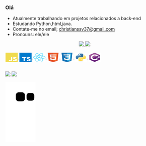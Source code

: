 ### Olá

-  Atualmente trabalhando em projetos relacionados a back-end
-  Estudando Python,html,java.
-  Contate-me no email; christianssv37@gmail.com
-  Pronouns: ele/ele
  
<div align="center">
 <a href="https://github.com/ChristianSousa19">
 <img height="180em" src="https://github-readme-stats.vercel.app/api?
username=ChristianSousa19_icons=true&theme=dark&include_all_commits=true&count_private=true"/>
<img height="180em" src="https://github-readme-stats.vercel.app/api/top-langs/?username=ChristianSousa19&layout=compact&langs_count=7&theme=dark"/>

</div>
<div style="display: inline_block"><br>
<img align="center" alt=Christian-Js" height="30" width="40" src="https://raw.githubusercontent.com/devicons/devicon/master/icons/javascript/javascript-plain.svg">
<img align="center" alt="Christian-Ts" height="30" width="40" src="https://raw.githubusercontent.com/devicons/devicon/master/icons/typescript/typescript-plain.svg">
<img align="center" alt=Christian-React" height="30" width="40" src="https://raw.githubusercontent.com/devicons/devicon/master/icons/react/react-original.svg">
<img align="center" alt="Christian-HTML" height="30" width="40" src="https://raw.githubusercontent.com/devicons/devicon/master/icons/html5/html5-original.svg">
<img align="center" alt="Christian-CSS" height="30" width="40" src="https://raw.githubusercontent.com/devicons/devicon/master/icons/css3/css3-original.svg">
<img align="center" alt="Christian-Python" height="30" width="40" src="https://raw.githubusercontent.com/devicons/devicon/master/icons/python/python-original.svg">
<img align="center" alt="Christian-Csharp" height="30" width="40" src="https://raw.githubusercontent.com/devicons/devicon/master/icons/csharp/csharp-original.svg">
 

##

<div> 

<a href = "mailto:contatochristianssv37@gmail.com"><img src="https://img.shields.io/badge/-Gmail-%23333?style=for-the-badge&logo=gmail&logoColor=white" target="_blank"></a>
 <a href=www.linkedin.com/in/christian-sousa-bb73bb233 target="_blank"><img src="https://img.shields.io/badge/-LinkedIn-%230077B5?style=for-the-badge&logo=linkedin&logoColor=white" target="_blank"></a> 
 
 ![Snake animation](https://github.com/rafaballerini/rafaballerini/blob/output/github-contribution-grid-snake.svg)

 

</div>

